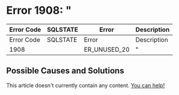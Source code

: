 
# Error 1908: "


| Error Code | SQLSTATE | Error | Description |
| --- | --- | --- | --- |
| Error Code | SQLSTATE | Error | Description |
| 1908 |  | ER_UNUSED_20 | " |




## Possible Causes and Solutions


This article doesn't currently contain any content. [You can help!](/en/writing-and-editing-knowledge-base-articles/)

